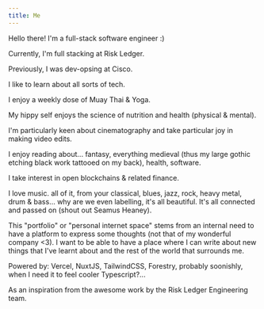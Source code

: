 ```yaml
---
title: Me
---
```


Hello there! I'm a full-stack software engineer :)

Currently, I'm full stacking at Risk Ledger.

Previously, I was dev-opsing at Cisco.

I like to learn about all sorts of tech.

I enjoy a weekly dose of Muay Thai & Yoga.

My hippy self enjoys the science of nutrition and health (physical & mental).

I'm particularly keen about cinematography and take particular joy in making video edits.

I enjoy reading about... fantasy, everything medieval (thus my large gothic etching black work tattooed on my back), health, software.

I take interest in open blockchains & related finance.

I love music. all of it, from your classical, blues, jazz, rock, heavy metal, drum & bass... why are we even labelling, it's all beautiful. It's all connected and passed on (shout out Seamus Heaney).

This "portfolio" or "personal internet space" stems from an internal need to have a platform to express some thoughts (not that of my wonderful company <3). I want to be able to have a place where I can write about new things that I've learnt about and the rest of the world that surrounds me.

Powered by: Vercel, NuxtJS, TailwindCSS, Forestry, probably soonishly, when I need it to feel cooler Typescript?...

As an inspiration from the awesome work by the Risk Ledger Engineering team.
